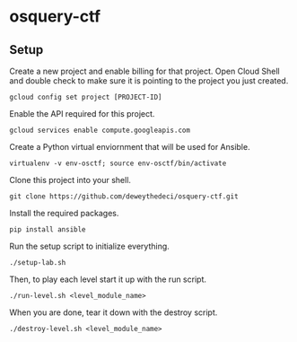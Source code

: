 # osquery-ctf

## Setup

Create a new project and enable billing for that project. Open Cloud Shell and double check to make sure it is pointing to the project you just created.

`gcloud config set project [PROJECT-ID]`

Enable the API required for this project.

`gcloud services enable compute.googleapis.com`

Create a Python virtual enviornment that will be used for Ansible.

`virtualenv -v env-osctf; source env-osctf/bin/activate`

Clone this project into your shell.

`git clone https://github.com/deweythedeci/osquery-ctf.git`

Install the required packages.

`pip install ansible`

Run the setup script to initialize everything.

`./setup-lab.sh`

Then, to play each level start it up with the run script.

`./run-level.sh <level_module_name>`

When you are done, tear it down with the destroy script.

`./destroy-level.sh <level_module_name>`

